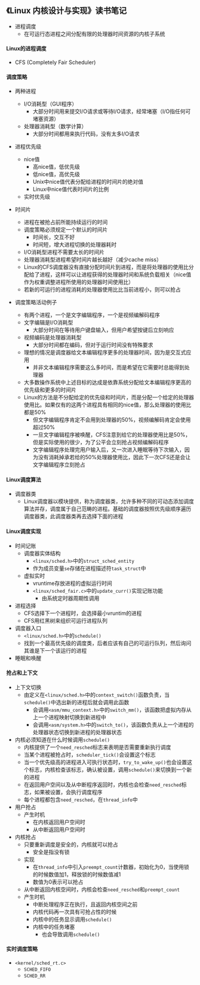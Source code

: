 ## 《Linux 内核设计与实现》读书笔记

* 进程调度
    * 在可运行态进程之间分配有限的处理器时间资源的内核子系统

#### Linux的进程调度
* CFS (Completely Fair Scheduler)

#### 调度策略
* 两种进程
    * I/O消耗型（GUI程序）
        * 大部分时间用来提交I/O请求或等待I/O请求，经常堵塞（I/O指任何可堵塞资源）
    * 处理器消耗型（数学计算）
        * 大部分时间都用来执行代码，没有太多I/O请求

* 进程优先级
    * nice值
        * 高nice值，低优先级
        * 低nice值，高优先级
        * Unix中nice值代表分配给进程的时间片的绝对值
        * Linux中nice值代表时间片的比例
    * 实时优先级

* 时间片
    * 进程在被抢占前所能持续运行的时间
    * 调度策略必须规定一个默认的时间片
        * 时间长，交互不好
        * 时间短，增大进程切换的处理器耗时
    * I/O消耗型进程不需要太长的时间片
    * 处理器消耗型进程希望时间片越长越好（减少cache miss）
    * Linux的CFS调度器没有直接分配时间片到进程，而是将处理器的使用比分配给了进程，这样可以让进程获得的处理器时间和系统负载相关（nice值作为权重调整进程所使用的处理器时间使用比）
    * 若新的可运行的进程消耗的处理器使用比比当前进程小，则可以抢占
* 调度策略活动例子
    * 有两个进程，一个是文字编辑程序，一个是视频编解码程序
    * 文字编辑是I/O消耗型
        * 大部分时间在等待用户键盘输入，但用户希望按键后立刻响应
    * 视频编码是处理器消耗型
        * 大部分时间都在编码，但对于运行时间没有特殊要求
    * 理想的情况是调度器给文本编辑程序更多的处理器时间，因为是交互式应用
        * 并非文本编辑程序需要这么多时间，而是希望在它需要时总能得到处理器
    * 大多数操作系统中上述目标的达成是依靠系统分配给文本编辑程序更高的优先级和更多的时间片
    * Linux的方法是不分配给定的优先级和时间片，而是分配一个给定的处理器使用比。如果仅有的这两个进程具有相同的nice值，那么处理器的使用比都是50%
        * 但文字编辑程序肯定不会用到处理器的50%，视频编解码肯定会使用超过50%
        * 一旦文字编辑程序被唤醒，CFS注意到给它的处理器使用比是50%，但是实际使用的很少，为了公平会立刻抢占视频编解码程序
        * 文字编辑程序处理完用户输入后，又一次进入睡眠等待下次输入，因为没有消耗掉承若给的50%处理器使用比，因此下一次CFS还是会让文字编辑程序立刻抢占

#### Linux调度算法
* 调度器类
    * Linux调度器以模块提供，称为调度器类，允许多种不同的可动态添加调度算法并存，调度属于自己范畴的进程。基础的调度器按照优先级顺序遍历调度器类，此调度器类再去选择下面的进程

#### Linux调度实现
* 时间记账
    * 调度器实体结构
        * `<linux/sched.h>`中的`struct_sched_entity`
        * 作为成员变量`se`存储在进程描述符`task_struct`中
    * 虚拟实时
        * vruntime存放进程的虚拟运行时间
        * `<linux/sched_fair.c>`中的`update_curr()`实现记账功能
            * 由系统定时器周期性调用
* 进程选择
    * CFS选择下一个进程时，会选择最小vruntim的进程
    * CFS用红黑树来组织可运行进程队列
* 调度器入口
    * `<linux/sched.h>`中的`schedule()`
    * 找到一个最高优先级的调度类，后者应该有自己的可运行队列，然后询问其谁是下一个该运行的进程
* 睡眠和唤醒

#### 抢占和上下文
* 上下文切换
    * 由定义在`<linux/sched.h>`中的`context_switch()`函数负责，当`schedule()`中选出新的进程后就会调用此函数
        * 会调用`<asm/mmu_context.h>`中的`switch_mm()`，该函数把虚拟内存从上一个进程映射切换到新进程中
        * 会调用`<asm/system.h>`中的`switch_to()`，该函数负责从上一个进程的处理器状态切换到新进程的处理器状态
* 内核必须知道在什么时候调用`schedule()`
    * 内核提供了一个`need_resched`标志来表明是否需要重新执行调度
    * 当某个进程被抢占时，`scheduler_tick()`会设置这个标志
    * 当一个优先级高的进程进入可执行状态时，`try_to_wake_up()`也会设置这个标志，内核检查该标志，确认被设置，调用`schedule()`来切换到一个新的进程
    * 在返回用户空间以及从中断程序返回时，内核也会检查`need_resched`标志，如果被设置，会执行调度程序
    * 每个进程都包含`need_resched`，在`thread_info`中
* 用户抢占
    * 产生时机
        * 在内核返回用户空间时
        * 从中断返回用户空间时
* 内核抢占
    * 只要重新调度是安全的，内核就可以抢占
        * 安全是指没有锁
    * 实现
        * 在`thread_info`中引入`preempt_count`计数器，初始化为0，当使用锁的时候数值加1，释放锁的时候数值减1
        * 数值为0表示可以抢占
    * 从中断返回内核空间时，内核会检查`need_resched`和`preempt_count`   
    * 产生时机
        * 中断处理程序正在执行，且返回内核空间之前
        * 内核代码再一次具有可抢占性的时候
        * 内核中的任务显示调用`schedule()`
        * 内核中的任务堵塞
            * 也会导致调用`schedule()`

#### 实时调度策略
* `<kernel/sched_rt.c>`
    * `SCHED_FIFO`
    * `SCHED_RR`
